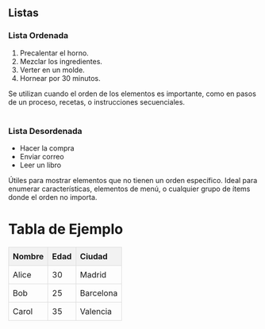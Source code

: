 <html>
<head>
	<meta charset="utf-8">
	<meta name="viewport" content="width=device-width, initial-scale=1">
	<title> Aprendizaje html </title>
</head>
<body>
<section>
        <h2>Listas</h2>
        <h3>Lista Ordenada</h3>
<ol>
    <li>Precalentar el horno.</li>
    <li>Mezclar los ingredientes.</li>
    <li>Verter en un molde.</li>
    <li>Hornear por 30 minutos.</li>
</ol>
<h13>Se utilizan cuando el orden de los elementos es importante, como en pasos de un proceso, recetas, o instrucciones secuenciales.</h13>
<br></br>
        <h3>Lista Desordenada</h3>
<ul>
    <li>Hacer la compra</li>
    <li>Enviar correo</li>
    <li>Leer un libro</li>
</ul>
        <b20>Útiles para mostrar elementos que no tienen un orden específico. Ideal para enumerar características, elementos de menú, o cualquier grupo de ítems donde el orden no importa.</b20>
    </section>
<html lang="es">
<head>
    <meta charset="UTF-8">
    <meta name="viewport" content="width=device-width, initial-scale=1.0">
    <title>Ejemplo de Tabla en HTML</title>
    <style>
        table {
            width: 100%;
            border-collapse: collapse; /* Elimina el espacio entre los bordes de las celdas */
        }
        th, td {
            border: 1px solid #ddd; /* Agrega un borde a las celdas */
            padding: 8px;           /* Agrega relleno dentro de las celdas */
            text-align: left;       /* Alinea el texto a la izquierda */
        }
        th {
            background-color: #f2f2f2; /* Color de fondo para los encabezados */
        }
    </style>
</head>
<body>
    <h1>Tabla de Ejemplo</h1>
    <table>
        <thead>
            <tr>
                <th>Nombre</th>
                <th>Edad</th>
                <th>Ciudad</th>
            </tr>
        </thead>
        <tbody>
            <tr>
                <td>Alice</td>
                <td>30</td>
                <td>Madrid</td>
            </tr>
            <tr>
                <td>Bob</td>
                <td>25</td>
                <td>Barcelona</td>
            </tr>
            <tr>
                <td>Carol</td>
                <td>35</td>
                <td>Valencia</td>
            </tr>
        </tbody>
    </table>

<br></brgh>

